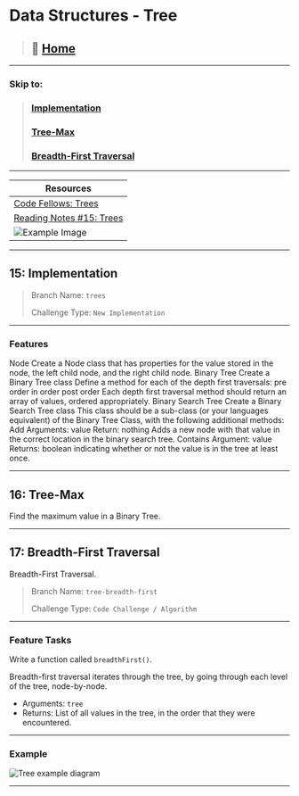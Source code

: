 # Data Structures - Tree

> ## 🏡 **[**Home**](../../README.md)**

---

### Skip to:

> ### [Implementation](#15-implementation)
>
> ### [Tree-Max](#16-tree-max)
>
> ### [Breadth-First Traversal](#17-breadth-first-traversal)

---

| Resources |
|---|
| [Code Fellows: Trees](https://bit.ly/3uuQxpc) |
| [Reading Notes #15: Trees](https://bit.ly/3uzT55u)
| ![Example Image](https://bit.ly/3BdzDPF) |

---

## 15: Implementation

> Branch Name: `trees`
>
> Challenge Type: `New Implementation`

---

### Features

Node
Create a Node class that has properties for the value stored in the node, the left child node, and the right child node.
Binary Tree
Create a Binary Tree class
Define a method for each of the depth first traversals:
pre order
in order
post order
Each depth first traversal method should return an array of values, ordered appropriately.
Binary Search Tree
Create a Binary Search Tree class
This class should be a sub-class (or your languages equivalent) of the Binary Tree Class, with the following additional methods:
Add
Arguments: value
Return: nothing
Adds a new node with that value in the correct location in the binary search tree.
Contains
Argument: value
Returns: boolean indicating whether or not the value is in the tree at least once.

---

## 16: Tree-Max

Find the maximum value in a Binary Tree.

---

## 17: Breadth-First Traversal

Breadth-First Traversal.

> Branch Name: `tree-breadth-first`
>
> Challenge Type: `Code Challenge / Algorithm`

---

### Feature Tasks

Write a function called `breadthFirst()`.

Breadth-first traversal iterates through the tree, by going through each level of the tree, node-by-node.

- Arguments: `tree`
- Returns: List of all values in the tree, in the order that they were encountered.

---

### Example

![Tree example diagram](https://bit.ly/3UL3cid)

---
